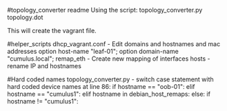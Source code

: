 #topology_converter readme
Using the script:
topology_converter.py topology.dot

This will create the vagrant file.

#helper_scripts
dhcp_vagrant.conf - Edit domains and hostnames and mac addresses
    option host-name "leaf-01";
    option domain-name "cumulus.local";
remap_eth - Create new mapping of interfaces
hosts - rename IP and hostnames

#Hard coded names
topology_converter.py - switch case statement with hard coded device names at line 86:
    if hostname == "oob-01":
    elif hostname == "cumulus1":
    elif hostname in debian_host_remaps:
    else:
    if hostname != "cumulus1":
